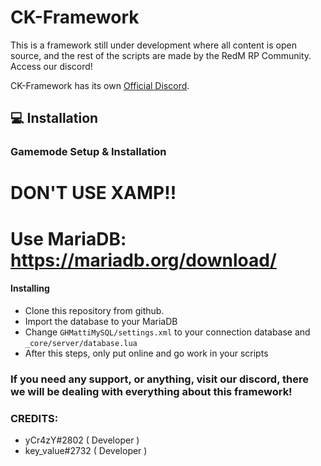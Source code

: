 # CK-Framework
This is a framework still under development where all content is open source, and the rest of the scripts are made by the RedM RP Community. Access our discord!

CK-Framework has its own [Official Discord](https://discord.io/ckframework).

## 💻 Installation

### Gamemode Setup & Installation

# DON'T USE XAMP!!
# Use MariaDB: https://mariadb.org/download/

#### Installing

-   Clone this repository from github.
-   Import the database to your MariaDB
-   Change `GHMattiMySQL/settings.xml` to your connection database and `_core/server/database.lua`
-   After this steps, only put online and go work in your scripts

### If you need any support, or anything, visit our discord, there we will be dealing with everything about this framework!

### CREDITS:
  - yCr4zY#2802 ( Developer )
  - key_value#2732 ( Developer )
